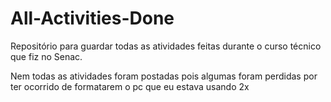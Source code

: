 # All-Activities-Done

Repositório para guardar todas as atividades feitas durante o curso técnico que fiz no Senac.

Nem todas as atividades foram postadas pois algumas foram perdidas por ter ocorrido de formatarem o pc que eu estava usando 2x

